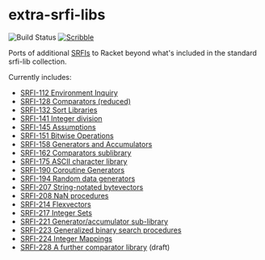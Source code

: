 extra-srfi-libs
===============

![Build Status](https://github.com/shawnw/racket-extra-srfi-libs/actions/workflows/ci.yml/badge.svg)
[![Scribble](https://img.shields.io/badge/Docs-Scribble-blue.svg)](https://pkg-build.racket-lang.org/doc/extra-srfi-libs@extra-srfi-libs/index.html)

Ports of additional [SRFIs](https://srfi.schemers.org/) to Racket
beyond what's included in the standard srfi-lib collection.

Currently includes:

* [SRFI-112 Environment Inquiry](https://srfi.schemers.org/srfi-112/srfi-112.html)
* [SRFI-128 Comparators (reduced)](https://srfi.schemers.org/srfi-128/srfi-128.html)
* [SRFI-132 Sort Libraries](https://srfi.schemers.org/srfi-132/srfi-132.html)
* [SRFI-141 Integer division](https://srfi.schemers.org/srfi-141/srfi-141.html)
* [SRFI-145 Assumptions](https://srfi.schemers.org/srfi-145/srfi-145.html)
* [SRFI-151 Bitwise Operations](https://srfi.schemers.org/srfi-151/srfi-151.html)
* [SRFI-158 Generators and Accumulators](https://srfi.schemers.org/srfi-158/srfi-158.html)
* [SRFI-162 Comparators sublibrary](https://srfi.schemers.org/srfi-162/srfi-162.html)
* [SRFI-175 ASCII character library](https://srfi.schemers.org/srfi-175/srfi-175.html)
* [SRFI-190 Coroutine Generators](https://srfi.schemers.org/srfi-190/srfi-190.html)
* [SRFI-194 Random data generators](https://srfi.schemers.org/srfi-194/srfi-194.html)
* [SRFI-207 String-notated bytevectors](https://srfi.schemers.org/srfi-207/srfi-207.html)
* [SRFI-208 NaN procedures](https://srfi.schemers.org/srfi-208/srfi-208.html)
* [SRFI-214 Flexvectors](https://srfi.schemers.org/srfi-214/srfi-214.html)
* [SRFI-217 Integer Sets](https://srfi.schemers.org/srfi-217/srfi-217.html)
* [SRFI-221 Generator/accumulator sub-library](https://srfi.schemers.org/srfi-221/srfi-221.html)
* [SRFI-223 Generalized binary search procedures](https://srfi.schemers.org/srfi-223/srfi-223.html)
* [SRFI-224 Integer Mappings](https://srfi.schemers.org/srfi-224/srfi-224.html)
* [SRFI-228 A further comparator library](https://srfi.schemers.org/srfi-228/srfi-228.html) (draft)
